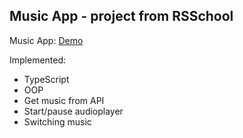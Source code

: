 ## Music App - project from RSSchool


Music App: [Demo](https://dimalogin.github.io/Music-app/)

Implemented:

- TypeScript
- OOP
- Get music from API
- Start/pause audioplayer
- Switching music

